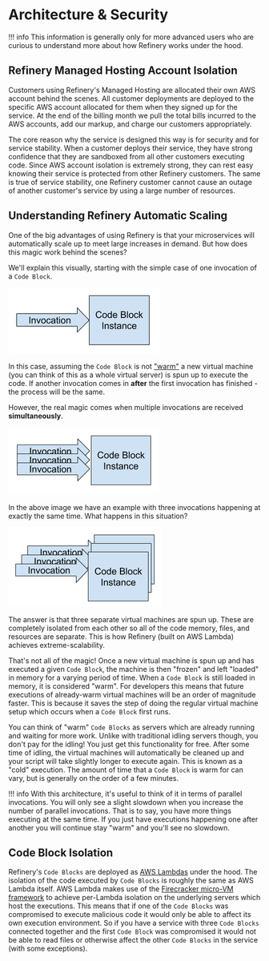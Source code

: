 # Architecture & Security

!!! info
	This information is generally only for more advanced users who are curious to understand more about how Refinery works under the hood.
	
## Refinery Managed Hosting Account Isolation

Customers using Refinery's Managed Hosting are allocated their own AWS account behind the scenes. All customer deployments are deployed to the specific AWS account allocated for them when they signed up for the service. At the end of the billing month we pull the total bills incurred to the AWS accounts, add our markup, and charge our customers appropriately.

The core reason why the service is designed this way is for security and for service stability. When a customer deploys their service, they have strong confidence that they are sandboxed from all other customers executing code. Since AWS account isolation is extremely strong, they can rest easy knowing their service is protected from other Refinery customers. The same is true of service stability, one Refinery customer cannot cause an outage of another customer's service by using a large number of resources.

## Understanding Refinery Automatic Scaling

One of the big advantages of using Refinery is that your microservices will automatically scale up to meet large increases in demand. But how does this magic work behind the scenes?

We'll explain this visually, starting with the simple case of one invocation of a `Code Block`.

![](images/code-block-single-instance-invoking.png)

In this case, assuming the `Code Block` is not ["warm"](/blocks/#warm-cold-executions) a new virtual machine (you can think of this as a whole virtual server) is spun up to execute the code. If another invocation comes in **after** the first invocation has finished - the process will be the same.

However, the real magic comes when multiple invocations are received **simultaneously**.

![](images/multiple-concurrent-invocations-question.png)

In the above image we have an example with three invocations happening at exactly the same time. What happens in this situation?

![](images/multiple-concurrent-invocations-example.png)

The answer is that three separate virtual machines are spun up. These are completely isolated from each other so all of the code memory, files, and resources are separate. This is how Refinery (built on AWS Lambda) achieves extreme-scalability.

That's not all of the magic! Once a new virtual machine is spun up and has executed a given `Code Block`, the machine is then "frozen" and left "loaded" in memory for a varying period of time. When a `Code Block` is still loaded in memory, it is considered "warm". For developers this means that future executions of already-warm virtual machines will be an order of magnitude faster. This is because it saves the step of doing the regular virtual machine setup which occurs when a `Code Block` first runs.

You can think of "warm" `Code Blocks` as servers which are already running and waiting for more work. Unlike with traditional idling servers though, you don't pay for the idling! You just get this functionality for free. After some time of idling, the virtual machines will automatically be cleaned up and your script will take slightly longer to execute again. This is known as a "cold" execution. The amount of time that a `Code Block` is warm for can vary, but is generally on the order of a few minutes.

!!! info
	With this architecture, it's useful to think of it in terms of parallel invocations. You will only see a slight slowdown when you increase the number of parallel invocations. That is to say, you have more things executing at the same time. If you just have executions happening one after another you will continue stay "warm" and you'll see no slowdown.

## Code Block Isolation

Refinery's `Code Blocks` are deployed as [AWS Lambdas](https://aws.amazon.com/lambda/) under the hood. The isolation of the code executed by `Code Blocks` is roughly the same as AWS Lambda itself. AWS Lambda makes use of the [Firecracker micro-VM framework](https://firecracker-microvm.github.io) to achieve per-Lambda isolation on the underlying servers which host the executions. This means that if one of the `Code Blocks` was compromised to execute malicious code it would only be able to affect its own execution environment. So if you have a service with three `Code Blocks` connected together and the first `Code Block` was compromised it would not be able to read files or otherwise affect the other `Code Blocks` in the service (with some exceptions).